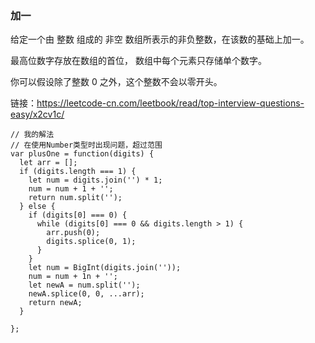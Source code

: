 <!--
 * @Author: 月魂
 * @Date: 2021-01-14 21:43:32
 * @LastEditTime: 2021-01-17 17:48:58
 * @LastEditors: 月魂
 * @Description:
 * @FilePath: \leetcode-per-day\day8.md
-->
### 加一
给定一个由 整数 组成的 非空 数组所表示的非负整数，在该数的基础上加一。

最高位数字存放在数组的首位， 数组中每个元素只存储单个数字。

你可以假设除了整数 0 之外，这个整数不会以零开头。

链接：https://leetcode-cn.com/leetbook/read/top-interview-questions-easy/x2cv1c/

```
// 我的解法
// 在使用Number类型时出现问题，超过范围
var plusOne = function(digits) {
  let arr = [];
  if (digits.length === 1) {
    let num = digits.join('') * 1;
    num = num + 1 + '';
    return num.split('');
  } else {
    if (digits[0] === 0) {
      while (digits[0] === 0 && digits.length > 1) {
        arr.push(0);
        digits.splice(0, 1);
      }
    }
    let num = BigInt(digits.join(''));
    num = num + 1n + '';
    let newA = num.split('');
    newA.splice(0, 0, ...arr);
    return newA;
  }
  
};
```